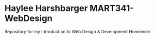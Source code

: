 # Haylee Harshbarger MART341-WebDesign
Repository for my Introduction to Web Design &amp; Development Homework
